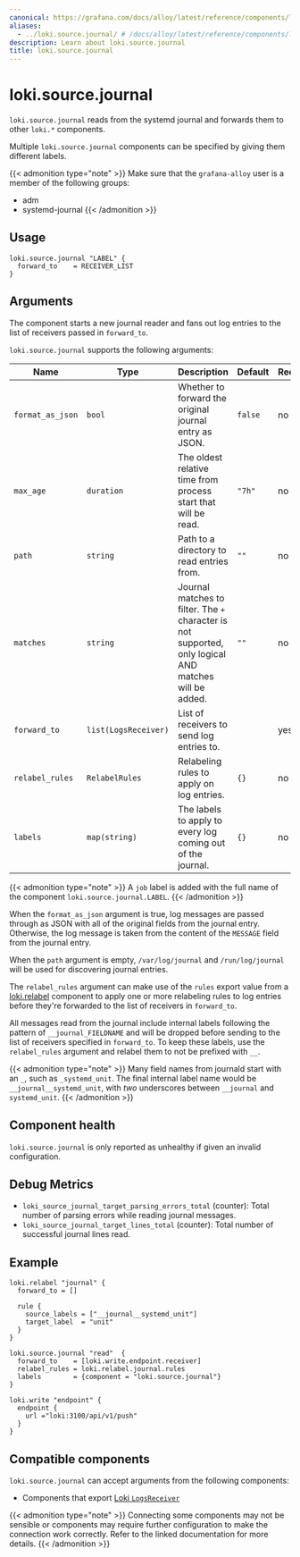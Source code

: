 ```yaml
---
canonical: https://grafana.com/docs/alloy/latest/reference/components/loki/loki.source.journal/
aliases:
  - ../loki.source.journal/ # /docs/alloy/latest/reference/components/loki.source.journal/
description: Learn about loki.source.journal
title: loki.source.journal
---
```


# loki.source.journal

`loki.source.journal` reads from the systemd journal and forwards them to other `loki.*` components.

Multiple `loki.source.journal` components can be specified by giving them different labels.

{{< admonition type="note" >}}
Make sure that the `grafana-alloy` user is a member of the following groups:

* adm
* systemd-journal
{{< /admonition >}}

## Usage

```alloy
loki.source.journal "LABEL" {
  forward_to    = RECEIVER_LIST
}
```

## Arguments
The component starts a new journal reader and fans out
log entries to the list of receivers passed in `forward_to`.

`loki.source.journal` supports the following arguments:

Name             | Type                 | Description                                                                                            | Default | Required
-----------------|----------------------|--------------------------------------------------------------------------------------------------------|---------|---------
`format_as_json` | `bool`               | Whether to forward the original journal entry as JSON.                                                 | `false` | no
`max_age`        | `duration`           | The oldest relative time from process start that will be read.                                         | `"7h"`  | no
`path`           | `string`             | Path to a directory to read entries from.                                                              | `""`    | no
`matches`        | `string`             | Journal matches to filter. The `+` character is not supported, only logical AND matches will be added. | `""`    | no
`forward_to`     | `list(LogsReceiver)` | List of receivers to send log entries to.                                                              |         | yes
`relabel_rules`  | `RelabelRules`       | Relabeling rules to apply on log entries.                                                              | `{}`    | no
`labels`         | `map(string)`        | The labels to apply to every log coming out of the journal.                                            | `{}`    | no

{{< admonition type="note" >}}
A `job` label is added with the full name of the component `loki.source.journal.LABEL`.
{{< /admonition >}}

When the `format_as_json` argument is true, log messages are passed through as
JSON with all of the original fields from the journal entry. Otherwise, the log
message is taken from the content of the `MESSAGE` field from the journal
entry.

When the `path` argument is empty, `/var/log/journal` and `/run/log/journal`
will be used for discovering journal entries.

The `relabel_rules` argument can make use of the `rules` export value from a
[loki.relabel][] component to apply one or more relabeling rules to log entries
before they're forwarded to the list of receivers in `forward_to`.

All messages read from the journal include internal labels following the
pattern of `__journal_FIELDNAME` and will be dropped before sending to the list
of receivers specified in `forward_to`. To keep these labels, use the
`relabel_rules` argument and relabel them to not be prefixed with `__`.

{{< admonition type="note" >}}
Many field names from journald start with an `_`, such as `_systemd_unit`.
The final internal label name would be `__journal__systemd_unit`, with _two_ underscores between `__journal` and `systemd_unit`.
{{< /admonition >}}

[loki.relabel]: ../loki.relabel/

## Component health

`loki.source.journal` is only reported as unhealthy if given an invalid configuration.

## Debug Metrics

* `loki_source_journal_target_parsing_errors_total` (counter): Total number of parsing errors while reading journal messages.
* `loki_source_journal_target_lines_total` (counter): Total number of successful journal lines read.

## Example

```alloy
loki.relabel "journal" {
  forward_to = []

  rule {
    source_labels = ["__journal__systemd_unit"]
    target_label  = "unit"
  }
}

loki.source.journal "read"  {
  forward_to    = [loki.write.endpoint.receiver]
  relabel_rules = loki.relabel.journal.rules
  labels        = {component = "loki.source.journal"}
}

loki.write "endpoint" {
  endpoint {
    url ="loki:3100/api/v1/push"
  }
}
```
<!-- START GENERATED COMPATIBLE COMPONENTS -->

## Compatible components

`loki.source.journal` can accept arguments from the following components:

- Components that export [Loki `LogsReceiver`](../../../compatibility/#loki-logsreceiver-exporters)


{{< admonition type="note" >}}
Connecting some components may not be sensible or components may require further configuration to make the connection work correctly.
Refer to the linked documentation for more details.
{{< /admonition >}}

<!-- END GENERATED COMPATIBLE COMPONENTS -->
